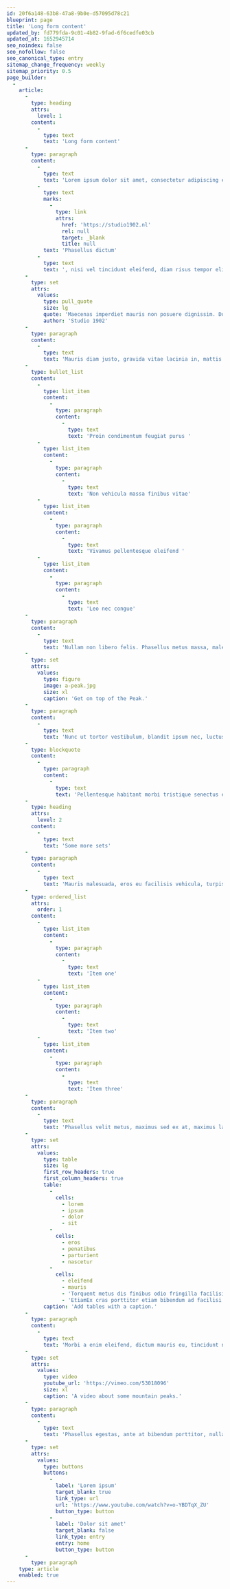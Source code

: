 ```yaml
---
id: 20f6a148-63b8-47a8-9b0e-d57095d78c21
blueprint: page
title: 'Long form content'
updated_by: fd779fda-9c01-4b82-9fad-6f6cedfe03cb
updated_at: 1652945714
seo_noindex: false
seo_nofollow: false
seo_canonical_type: entry
sitemap_change_frequency: weekly
sitemap_priority: 0.5
page_builder:
  -
    article:
      -
        type: heading
        attrs:
          level: 1
        content:
          -
            type: text
            text: 'Long form content'
      -
        type: paragraph
        content:
          -
            type: text
            text: 'Lorem ipsum dolor sit amet, consectetur adipiscing elit. '
          -
            type: text
            marks:
              -
                type: link
                attrs:
                  href: 'https://studio1902.nl'
                  rel: null
                  target: _blank
                  title: null
            text: 'Phasellus dictum'
          -
            type: text
            text: ', nisi vel tincidunt eleifend, diam risus tempor elit, at blandit ipsum ipsum vel felis. Morbi pulvinar erat sapien. Nam euismod dolor quis eros egestas, a hendrerit mi pharetra. Vestibulum varius dui sit amet augue auctor convallis. Maecenas imperdiet mauris non posuere dignissim. Duis tempus molestie efficitur. Donec efficitur leo vel justo dignissim ultrices. Morbi fermentum magna in purus dapibus euismod. Etiam lobortis odio lectus, eu blandit urna gravida at.'
      -
        type: set
        attrs:
          values:
            type: pull_quote
            size: lg
            quote: 'Maecenas imperdiet mauris non posuere dignissim. Duis tempus molestie efficitur. '
            author: 'Studio 1902'
      -
        type: paragraph
        content:
          -
            type: text
            text: 'Mauris diam justo, gravida vitae lacinia in, mattis quis nibh. Orci varius natoque penatibus et magnis dis parturient montes, nascetur ridiculus mus. Fusce semper nunc in tincidunt viverra. Interdum et malesuada fames ac ante ipsum primis in faucibus. Aenean ullamcorper nisl augue, vel venenatis enim faucibus sit amet. Maecenas cursus magna ut augue mollis finibus. Morbi sed nunc in enim pretium suscipit vitae quis leo. Sed scelerisque mi quis odio mollis lobortis. '
      -
        type: bullet_list
        content:
          -
            type: list_item
            content:
              -
                type: paragraph
                content:
                  -
                    type: text
                    text: 'Proin condimentum feugiat purus '
          -
            type: list_item
            content:
              -
                type: paragraph
                content:
                  -
                    type: text
                    text: 'Non vehicula massa finibus vitae'
          -
            type: list_item
            content:
              -
                type: paragraph
                content:
                  -
                    type: text
                    text: 'Vivamus pellentesque eleifend '
          -
            type: list_item
            content:
              -
                type: paragraph
                content:
                  -
                    type: text
                    text: 'Leo nec congue'
      -
        type: paragraph
        content:
          -
            type: text
            text: 'Nullam non libero felis. Phasellus metus massa, malesuada non quam vitae, aliquam dignissim quam. Aliquam dolor mauris, blandit at viverra sit amet, vestibulum non quam. Duis sagittis tristique est a luctus.'
      -
        type: set
        attrs:
          values:
            type: figure
            image: a-peak.jpg
            size: xl
            caption: 'Get on top of the Peak.'
      -
        type: paragraph
        content:
          -
            type: text
            text: 'Nunc ut tortor vestibulum, blandit ipsum nec, luctus ipsum. Orci varius natoque penatibus et magnis dis parturient montes, nascetur ridiculus mus. Praesent rutrum enim at pulvinar tristique. Ut scelerisque vestibulum nisl nec vestibulum. Vestibulum porttitor commodo tempus. Ut non vulputate orci, a eleifend nibh. Etiam pulvinar, orci consequat egestas pharetra, odio orci suscipit nulla, et rutrum arcu tellus eu orci. Sed mi lectus, euismod non tellus consequat, auctor scelerisque quam. Pellentesque feugiat, ipsum in imperdiet vehicula, orci orci mattis dolor, ut auctor nulla diam sed quam. Nunc ullamcorper efficitur turpis, ac luctus augue condimentum eget. Integer semper cursus elit. Aenean tellus orci, imperdiet sit amet eleifend vitae, efficitur sit amet felis. '
      -
        type: blockquote
        content:
          -
            type: paragraph
            content:
              -
                type: text
                text: 'Pellentesque habitant morbi tristique senectus et netus et malesuada fames ac turpis egestas. In consequat tristique tellus, ut interdum elit faucibus placerat. Proin congue nulla ultricies nisl porta, a finibus urna dictum.'
      -
        type: heading
        attrs:
          level: 2
        content:
          -
            type: text
            text: 'Some more sets'
      -
        type: paragraph
        content:
          -
            type: text
            text: 'Mauris malesuada, eros eu facilisis vehicula, turpis justo feugiat felis, lobortis sagittis nulla ante at mauris. Donec efficitur, arcu vel cursus ornare, urna ex sollicitudin est, ac pellentesque neque lectus vel tortor. '
      -
        type: ordered_list
        attrs:
          order: 1
        content:
          -
            type: list_item
            content:
              -
                type: paragraph
                content:
                  -
                    type: text
                    text: 'Item one'
          -
            type: list_item
            content:
              -
                type: paragraph
                content:
                  -
                    type: text
                    text: 'Item two'
          -
            type: list_item
            content:
              -
                type: paragraph
                content:
                  -
                    type: text
                    text: 'Item three'
      -
        type: paragraph
        content:
          -
            type: text
            text: 'Phasellus velit metus, maximus sed ex at, maximus laoreet velit. Suspendisse id felis imperdiet, pharetra augue ut, imperdiet erat. Nullam non tellus neque. Orci varius natoque penatibus et magnis dis parturient montes, nascetur ridiculus mus. Nullam accumsan metus in tincidunt semper. Duis pulvinar, urna vitae efficitur facilisis, est nibh pretium tellus, euismod bibendum metus tellus quis turpis.'
      -
        type: set
        attrs:
          values:
            type: table
            size: lg
            first_row_headers: true
            first_column_headers: true
            table:
              -
                cells:
                  - lorem
                  - ipsum
                  - dolor
                  - sit
              -
                cells:
                  - eros
                  - penatibus
                  - parturient
                  - nascetur
              -
                cells:
                  - eleifend
                  - mauris
                  - 'Torquent metus dis finibus odio fringilla facilisis euismod litora mauris eget sodales quis risus convallis penatibus condimentum volutpat integer laoreet'
                  - 'EtiamEx cras porttitor etiam bibendum ad facilisi est quam dolor sollicitudin commodo rutrum fames platea egestas sit erat blandit vehicula'
            caption: 'Add tables with a caption.'
      -
        type: paragraph
        content:
          -
            type: text
            text: 'Morbi a enim eleifend, dictum mauris eu, tincidunt nunc. In condimentum, nibh sit amet maximus semper, purus nulla blandit diam, eu dignissim leo diam in orci. Vivamus vehicula turpis in enim scelerisque maximus. Nulla et lacus quis dui tincidunt viverra. Etiam Etiam eros, dictum in dolor in, tincidunt sodales lorem. Quisque ullamcorper sagittis eleifend. Sed nisi erat, bibendum facilisis felis nec, maximus elementum est. Phasellus egestas, ante at bibendum porttitor, nulla urna pellentesque arcu, ut pulvinar libero mauris at sapien. Maecenas lacinia arcu et diam venenatis eleifend. Ut vestibulum pharetra diam, eget eleifend diam tincidunt ac.'
      -
        type: set
        attrs:
          values:
            type: video
            youtube_url: 'https://vimeo.com/53018096'
            size: xl
            caption: 'A video about some mountain peaks.'
      -
        type: paragraph
        content:
          -
            type: text
            text: 'Phasellus egestas, ante at bibendum porttitor, nulla urna pellentesque arcu, ut pulvinar libero mauris at sapien. Maecenas lacinia arcu et diam venenatis eleifend. Ut vestibulum pharetra diam, eget eleifend diam tincidunt ac.'
      -
        type: set
        attrs:
          values:
            type: buttons
            buttons:
              -
                label: 'Lorem ipsum'
                target_blank: true
                link_type: url
                url: 'https://www.youtube.com/watch?v=o-YBDTqX_ZU'
                button_type: button
              -
                label: 'Dolor sit amet'
                target_blank: false
                link_type: entry
                entry: home
                button_type: button
      -
        type: paragraph
    type: article
    enabled: true
---
```

